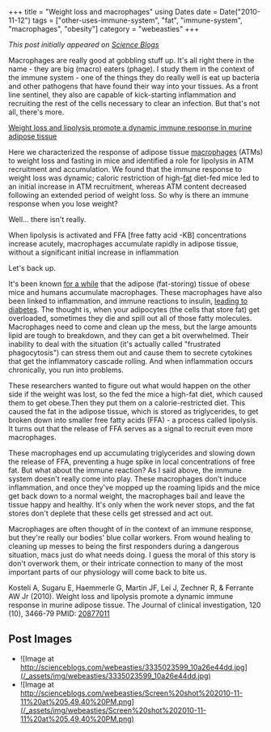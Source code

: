 +++
title = "Weight loss and macrophages"
using Dates
date = Date("2010-11-12")
tags = ["other-uses-immune-system", "fat", "immune-system", "macrophages", "obesity"]
category = "webeasties"
+++

_This post initially appeared on [Science Blogs](http://scienceblogs.com/webeasties)_

Macrophages are really good at gobbling stuff up. It's all right there in the name - they are big (macro) eaters (phage). I study them in the context of the immune system - one of the things they do really well is eat up bacteria and other pathogens that have found their way into your tissues. As a front line sentinel, they also are capable of kick-starting inflammation and recruiting the rest of the cells necessary to clear an infection. But that's not all, there's more.

[Weight loss and lipolysis promote a dynamic immune response in murine adipose tissue](http://goo.gl/Ggmo3)

Here we characterized the response of adipose tissue [macrophages](/tag/macrophages) (ATMs) to weight loss and fasting in mice and identified a role for lipolysis in ATM recruitment and accumulation. We found that the immune response to weight loss was dynamic; caloric restriction of high-[fat](/tag/fat) diet-fed mice led to an initial increase in ATM recruitment, whereas ATM content decreased following an extended period of weight loss. 
So why is there an immune response when you lose weight?

Well... there isn't really.

When lipolysis is activated and FFA [free fatty acid -KB] concentrations increase acutely, macrophages accumulate rapidly in adipose tissue, without a significant initial increase in inflammation

Let's back up.

It's been known [for a while](http://goo.gl/upcxU) that the adipose (fat-storing) tissue of obese mice and humans accumulate macrophages. These macrophages have also been linked to inflammation, and immune reactions to insulin, [leading to diabetes](http://goo.gl/33m2H). The thought is, when your adipocytes (the cells that store fat) get overloaded, sometimes they die and spill out all of those fatty molecules. Macrophages need to come and clean up the mess, but the large amounts lipid are tough to breakdown, and they can get a bit overwhelmed. Their inability to deal with the situation (it's actually called "frustrated phagocytosis") can stress them out and cause them to secrete cytokines that get the inflammatory cascade rolling. And when inflammation occurs chronically, you run into problems.

These researchers wanted to figure out what would happen on the other side if the weight was lost, so the fed the mice a high-fat diet, which caused them to get obese.Then they put them on a calorie-restricted diet. This caused the fat in the adipose tissue, which is stored as triglycerides, to get broken down into smaller free fatty acids (FFA) - a process called lipolysis. It turns out that the release of FFA serves as a signal to recruit even more macrophages.

These macrophages end up accumulating triglycerides and slowing down the release of FFA, preventing a huge spike in local concentrations of free fat. But what about the immune reaction? As I said above, the immune system doesn't really come into play. These macrophages don't induce inflammation, and once they've mopped up the roaming lipids and the mice get back down to a normal weight, the macrophages bail and leave the tissue happy and healthy. It's only when the work never stops, and the fat stores don't deplete that these cells get stressed and act out.

Macrophages are often thought of in the context of an immune response, but they're really our bodies' blue collar workers. From wound healing to cleaning up messes to being the first responders during a dangerous situation, macs just do what needs doing. I guess the moral of this story is don't overwork them, or their intricate connection to many of the most important parts of our physiology will come back to bite us.

Kosteli A, Sugaru E, Haemmerle G, Martin JF, Lei J, Zechner R, & Ferrante AW Jr (2010). Weight loss and lipolysis promote a dynamic immune response in murine adipose tissue. The Journal of clinical investigation, 120 (10), 3466-79 PMID: [20877011](review)

      
  

 ## Post Images

- ![Image at http://scienceblogs.com/webeasties/3335023599_10a26e44dd.jpg](/_assets/img/webeasties/3335023599_10a26e44dd.jpg)
- ![Image at http://scienceblogs.com/webeasties/Screen%20shot%202010-11-11%20at%205.49.40%20PM.png](/_assets/img/webeasties/Screen%20shot%202010-11-11%20at%205.49.40%20PM.png)


